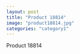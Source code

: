 ```yaml
---
layout: post
title: "Product 18814"
image: "product18814.jpg"
categories: "category1"
---
```

Product 18814

